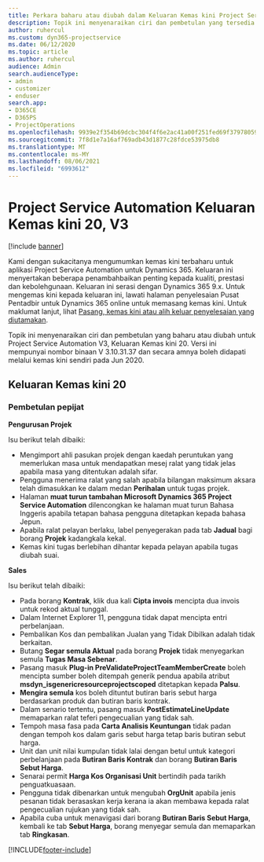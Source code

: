 ```yaml
---
title: Perkara baharu atau diubah dalam Keluaran Kemas kini Project Service Automation 20, V3
description: Topik ini menyenaraikan ciri dan pembetulan yang tersedia dalam Keluaran Kemas kini Project Service Automation 20, V3
author: ruhercul
ms.custom: dyn365-projectservice
ms.date: 06/12/2020
ms.topic: article
ms.author: ruhercul
audience: Admin
search.audienceType:
- admin
- customizer
- enduser
search.app:
- D365CE
- D365PS
- ProjectOperations
ms.openlocfilehash: 9939e2f354b69dcbc304f4f6e2ac41a00f251fed69f37978059f4053335ee651
ms.sourcegitcommit: 7f8d1e7a16af769adb43d1877c28fdce53975db8
ms.translationtype: MT
ms.contentlocale: ms-MY
ms.lasthandoff: 08/06/2021
ms.locfileid: "6993612"
---
```

# <a name="project-service-automation-update-release-20-v3"></a>Project Service Automation Keluaran Kemas kini 20, V3

[!include [banner](../includes/psa-now-project-operations.md)]

Kami dengan sukacitanya mengumumkan kemas kini terbaharu untuk aplikasi Project Service Automation untuk Dynamics 365. Keluaran ini menyertakan beberapa penambahbaikan penting kepada kualiti, prestasi dan kebolehgunaan. Keluaran ini serasi dengan Dynamics 365 9.x. Untuk mengemas kini kepada keluaran ini, lawati halaman penyelesaian Pusat Pentadbir untuk Dynamics 365 online untuk memasang kemas kini. Untuk maklumat lanjut, lihat [Pasang, kemas kini atau alih keluar penyelesaian yang diutamakan](/power-platform/admin/install-remove-preferred-solution).

Topik ini menyenaraikan ciri dan pembetulan yang baharu atau diubah untuk Project Service Automation V3, Keluaran Kemas kini 20. Versi ini mempunyai nombor binaan V 3.10.31.37 dan secara amnya boleh didapati melalui kemas kini sendiri pada Jun 2020.

## <a name="update-release-20"></a>Keluaran Kemas kini 20

### <a name="bug-fixes"></a>Pembetulan pepijat

**Pengurusan Projek**

Isu berikut telah dibaiki:

- Mengimport ahli pasukan projek dengan kaedah peruntukan yang memerlukan masa untuk mendapatkan mesej ralat yang tidak jelas apabila masa yang ditentukan adalah sifar.
- Pengguna menerima ralat yang salah apabila bilangan maksimum aksara telah dimasukkan ke dalam medan **Perihalan** untuk tugas projek.
- Halaman **muat turun tambahan Microsoft Dynamics 365 Project Service Automation** dilencongkan ke halaman muat turun Bahasa Inggeris apabila tetapan bahasa pengguna ditetapkan kepada bahasa Jepun.
- Apabila ralat pelayan berlaku, label penyegerakan pada tab **Jadual** bagi borang **Projek** kadangkala kekal.
- Kemas kini tugas berlebihan dihantar kepada pelayan apabila tugas diubah suai.

**Sales**

Isu berikut telah dibaiki:

- Pada borang **Kontrak**, klik dua kali  **Cipta invois** mencipta dua invois untuk rekod aktual tunggal.
- Dalam Internet Explorer 11, pengguna tidak dapat mencipta entri perbelanjaan.
- Pembalikan Kos dan pembalikan Jualan yang Tidak Dibilkan adalah tidak berkaitan.
- Butang **Segar semula Aktual** pada borang **Projek** tidak menyegarkan semula **Tugas Masa Sebenar**.
- Pasang masuk **Plug-in PreValidateProjectTeamMemberCreate** boleh mencipta sumber boleh ditempah generik pendua apabila atribut **msdyn_isgenericresourceprojectscoped** ditetapkan kepada **Palsu**.
- **Mengira semula** kos boleh dituntut butiran baris sebut harga berdasarkan produk dan butiran baris kontrak.
- Dalam senario tertentu, pasang masuk **PostEstimateLineUpdate** memaparkan ralat teferi pengecualian yang tidak sah.
- Tempoh masa fasa pada **Carta Analisis Keuntungan** tidak padan dengan tempoh kos dalam garis sebut harga tetap baris butiran sebut harga.
- Unit dan unit nilai kumpulan tidak lalai dengan betul untuk kategori perbelanjaan pada **Butiran Baris Kontrak** dan borang **Butiran Baris Sebut Harga**.
- Senarai permit **Harga Kos Organisasi Unit** bertindih pada tarikh penguatkuasaan.
- Pengguna tidak dibenarkan untuk mengubah **OrgUnit** apabila jenis pesanan tidak berasaskan kerja kerana ia akan membawa kepada ralat pengecualian rujukan yang tidak sah.
- Apabila cuba untuk menavigasi dari borang **Butiran Baris Sebut Harga**, kembali ke tab **Sebut Harga**, borang menyegar semula dan memaparkan tab **Ringkasan**.


[!INCLUDE[footer-include](../includes/footer-banner.md)]